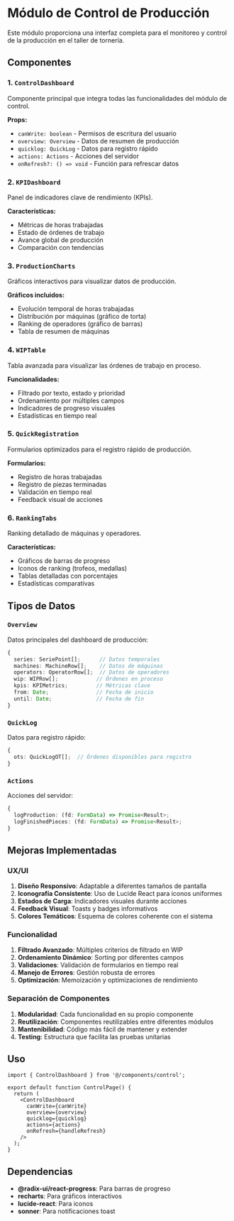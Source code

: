 # Módulo de Control de Producción

Este módulo proporciona una interfaz completa para el monitoreo y control de la producción en el taller de tornería.

## Componentes

### 1. `ControlDashboard`
Componente principal que integra todas las funcionalidades del módulo de control.

**Props:**
- `canWrite: boolean` - Permisos de escritura del usuario
- `overview: Overview` - Datos de resumen de producción
- `quicklog: QuickLog` - Datos para registro rápido
- `actions: Actions` - Acciones del servidor
- `onRefresh?: () => void` - Función para refrescar datos

### 2. `KPIDashboard`
Panel de indicadores clave de rendimiento (KPIs).

**Características:**
- Métricas de horas trabajadas
- Estado de órdenes de trabajo
- Avance global de producción
- Comparación con tendencias

### 3. `ProductionCharts`
Gráficos interactivos para visualizar datos de producción.

**Gráficos incluidos:**
- Evolución temporal de horas trabajadas
- Distribución por máquinas (gráfico de torta)
- Ranking de operadores (gráfico de barras)
- Tabla de resumen de máquinas

### 4. `WIPTable`
Tabla avanzada para visualizar las órdenes de trabajo en proceso.

**Funcionalidades:**
- Filtrado por texto, estado y prioridad
- Ordenamiento por múltiples campos
- Indicadores de progreso visuales
- Estadísticas en tiempo real

### 5. `QuickRegistration`
Formularios optimizados para el registro rápido de producción.

**Formularios:**
- Registro de horas trabajadas
- Registro de piezas terminadas
- Validación en tiempo real
- Feedback visual de acciones

### 6. `RankingTabs`
Ranking detallado de máquinas y operadores.

**Características:**
- Gráficos de barras de progreso
- Iconos de ranking (trofeos, medallas)
- Tablas detalladas con porcentajes
- Estadísticas comparativas

## Tipos de Datos

### `Overview`
Datos principales del dashboard de producción:
```typescript
{
  series: SeriePoint[];      // Datos temporales
  machines: MachineRow[];    // Datos de máquinas
  operators: OperatorRow[];  // Datos de operadores
  wip: WIPRow[];            // Órdenes en proceso
  kpis: KPIMetrics;         // Métricas clave
  from: Date;               // Fecha de inicio
  until: Date;              // Fecha de fin
}
```

### `QuickLog`
Datos para registro rápido:
```typescript
{
  ots: QuickLogOT[];  // Órdenes disponibles para registro
}
```

### `Actions`
Acciones del servidor:
```typescript
{
  logProduction: (fd: FormData) => Promise<Result>;
  logFinishedPieces: (fd: FormData) => Promise<Result>;
}
```

## Mejoras Implementadas

### UX/UI
1. **Diseño Responsivo**: Adaptable a diferentes tamaños de pantalla
2. **Iconografía Consistente**: Uso de Lucide React para iconos uniformes
3. **Estados de Carga**: Indicadores visuales durante acciones
4. **Feedback Visual**: Toasts y badges informativos
5. **Colores Temáticos**: Esquema de colores coherente con el sistema

### Funcionalidad
1. **Filtrado Avanzado**: Múltiples criterios de filtrado en WIP
2. **Ordenamiento Dinámico**: Sorting por diferentes campos
3. **Validaciones**: Validación de formularios en tiempo real
4. **Manejo de Errores**: Gestión robusta de errores
5. **Optimización**: Memoización y optimizaciones de rendimiento

### Separación de Componentes
1. **Modularidad**: Cada funcionalidad en su propio componente
2. **Reutilización**: Componentes reutilizables entre diferentes módulos
3. **Mantenibilidad**: Código más fácil de mantener y extender
4. **Testing**: Estructura que facilita las pruebas unitarias

## Uso

```tsx
import { ControlDashboard } from '@/components/control';

export default function ControlPage() {
  return (
    <ControlDashboard
      canWrite={canWrite}
      overview={overview}
      quicklog={quicklog}
      actions={actions}
      onRefresh={handleRefresh}
    />
  );
}
```

## Dependencias

- **@radix-ui/react-progress**: Para barras de progreso
- **recharts**: Para gráficos interactivos
- **lucide-react**: Para iconos
- **sonner**: Para notificaciones toast
